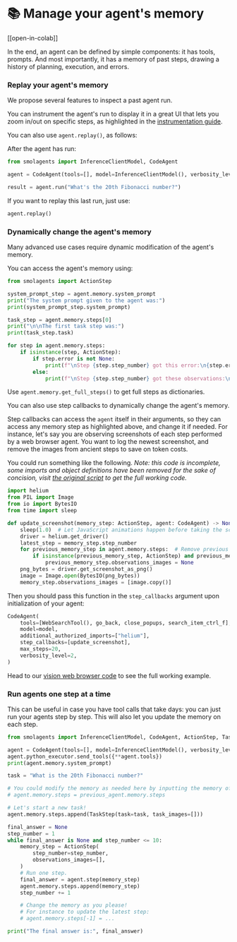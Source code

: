 # 📚 Manage your agent's memory

[[open-in-colab]]

In the end, an agent can be defined by simple components: it has tools, prompts.
And most importantly, it has a memory of past steps, drawing a history of planning, execution, and errors.

### Replay your agent's memory

We propose several features to inspect a past agent run.

You can instrument the agent's run to display it in a great UI that lets you zoom in/out on specific steps, as highlighted in the [instrumentation guide](./inspect_runs).

You can also use `agent.replay()`, as follows:

After the agent has run:
```py
from smolagents import InferenceClientModel, CodeAgent

agent = CodeAgent(tools=[], model=InferenceClientModel(), verbosity_level=0)

result = agent.run("What's the 20th Fibonacci number?")
```

If you want to replay this last run, just use:
```py
agent.replay()
```

### Dynamically change the agent's memory

Many advanced use cases require dynamic modification of the agent's memory.

You can access the agent's memory using:

```py
from smolagents import ActionStep

system_prompt_step = agent.memory.system_prompt
print("The system prompt given to the agent was:")
print(system_prompt_step.system_prompt)

task_step = agent.memory.steps[0]
print("\n\nThe first task step was:")
print(task_step.task)

for step in agent.memory.steps:
    if isinstance(step, ActionStep):
        if step.error is not None:
            print(f"\nStep {step.step_number} got this error:\n{step.error}\n")
        else:
            print(f"\nStep {step.step_number} got these observations:\n{step.observations}\n")
```

Use `agent.memory.get_full_steps()` to get full steps as dictionaries.

You can also use step callbacks to dynamically change the agent's memory.

Step callbacks can access the `agent` itself in their arguments, so they can access any memory step as highlighted above, and change it if needed. For instance, let's say you are observing screenshots of each step performed by a web browser agent. You want to log the newest screenshot, and remove the images from ancient steps to save on token costs.

You could run something like the following.
_Note: this code is incomplete, some imports and object definitions have been removed for the sake of concision, visit [the original script](https://github.com/huggingface/smolagents/blob/main/src/smolagents/vision_web_browser.py) to get the full working code._

```py
import helium
from PIL import Image
from io import BytesIO
from time import sleep

def update_screenshot(memory_step: ActionStep, agent: CodeAgent) -> None:
    sleep(1.0)  # Let JavaScript animations happen before taking the screenshot
    driver = helium.get_driver()
    latest_step = memory_step.step_number
    for previous_memory_step in agent.memory.steps:  # Remove previous screenshots from logs for lean processing
        if isinstance(previous_memory_step, ActionStep) and previous_memory_step.step_number <= latest_step - 2:
            previous_memory_step.observations_images = None
    png_bytes = driver.get_screenshot_as_png()
    image = Image.open(BytesIO(png_bytes))
    memory_step.observations_images = [image.copy()]
```

Then you should pass this function in the `step_callbacks` argument upon initialization of your agent:

```py
CodeAgent(
    tools=[WebSearchTool(), go_back, close_popups, search_item_ctrl_f],
    model=model,
    additional_authorized_imports=["helium"],
    step_callbacks=[update_screenshot],
    max_steps=20,
    verbosity_level=2,
)
```

Head to our [vision web browser code](https://github.com/huggingface/smolagents/blob/main/src/smolagents/vision_web_browser.py) to see the full working example.

### Run agents one step at a time

This can be useful in case you have tool calls that take days: you can just run your agents step by step.
This will also let you update the memory on each step.

```py
from smolagents import InferenceClientModel, CodeAgent, ActionStep, TaskStep

agent = CodeAgent(tools=[], model=InferenceClientModel(), verbosity_level=1)
agent.python_executor.send_tools({**agent.tools})
print(agent.memory.system_prompt)

task = "What is the 20th Fibonacci number?"

# You could modify the memory as needed here by inputting the memory of another agent.
# agent.memory.steps = previous_agent.memory.steps

# Let's start a new task!
agent.memory.steps.append(TaskStep(task=task, task_images=[]))

final_answer = None
step_number = 1
while final_answer is None and step_number <= 10:
    memory_step = ActionStep(
        step_number=step_number,
        observations_images=[],
    )
    # Run one step.
    final_answer = agent.step(memory_step)
    agent.memory.steps.append(memory_step)
    step_number += 1

    # Change the memory as you please!
    # For instance to update the latest step:
    # agent.memory.steps[-1] = ...

print("The final answer is:", final_answer)
```
